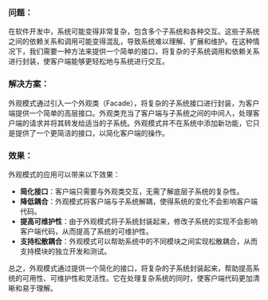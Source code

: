 ### 问题：

在软件开发中，系统可能变得非常复杂，包含多个子系统和各种交互。这些子系统之间的依赖关系和调用可能变得混乱，导致系统难以理解、扩展和维护。在这种情况下，我们需要一种方法来提供一个简单的接口，将复杂的子系统调用和依赖关系进行封装，使客户端能够更轻松地与系统进行交互。

### 解决方案：

外观模式通过引入一个外观类（Facade），将复杂的子系统接口进行封装，为客户端提供一个简单的高层接口。外观类充当了客户端与子系统之间的中间人，处理客户端的请求并将其转发给适当的子系统。外观模式并不在系统中添加新功能，它只是提供了一个更简洁的接口，以简化客户端的操作。

### 效果：

外观模式的应用可以带来以下效果：

* **简化接口**：客户端只需要与外观类交互，无需了解底层子系统的复杂性。
* **降低耦合**：外观模式将客户端与子系统解耦，使得系统的变化不会影响客户端代码。
* **提高可维护性**：由于外观模式将子系统封装起来，修改子系统的实现不会影响客户端代码，从而提高了系统的可维护性。
* **支持松散耦合**：外观模式可以帮助系统中的不同模块之间实现松散耦合，从而支持模块的独立开发和测试。

总之，外观模式通过提供一个简化的接口，将复杂的子系统封装起来，帮助提高系统的可用性、可维护性和灵活性。它在处理复杂系统的同时，使客户端代码更加清晰和易于理解。